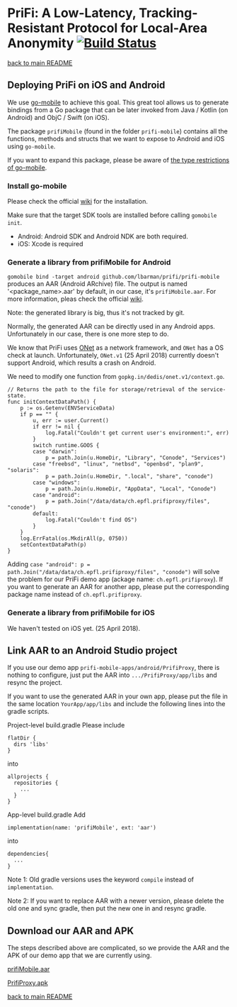 # PriFi: A Low-Latency, Tracking-Resistant Protocol for Local-Area Anonymity [![Build Status](https://travis-ci.org/lbarman/prifi.svg?branch=master)](https://travis-ci.org/lbarman/prifi)

[back to main README](README.md)


## Deploying PriFi on iOS and Android

We use [go-mobile](https://github.com/golang/mobile) to achieve this goal. This great tool allows us to generate bindings from a Go package that can be later invoked from Java / Kotlin (on Android) and ObjC / Swift (on iOS).

The package `prifiMobile` (found in the folder `prifi-mobile`) contains all the functions, methods and structs that we want to expose to Android and iOS using `go-mobile`.

If you want to expand this package, please be aware of [the type restrictions of go-mobile](https://godoc.org/golang.org/x/mobile/cmd/gobind#hdr-Type_restrictions).

### Install go-mobile

Please check the official [wiki](https://godoc.org/golang.org/x/mobile/cmd/gomobile) for the installation.

Make sure that the target SDK tools are installed before calling `gomobile init`.
- Android: Android SDK and Android NDK are both required.
- iOS: Xcode is required

### Generate a library from prifiMobile for Android

`gomobile bind -target android github.com/lbarman/prifi/prifi-mobile` produces an AAR (Android ARchive) file. The output is named '<package_name>.aar' by default, in our case, it's `prifiMobile.aar`. For more information, pleas check the official [wiki](https://godoc.org/golang.org/x/mobile/cmd/gomobile).

Note: the generated library is big, thus it's not tracked by git.

Normally, the generated AAR can be directly used in any Android apps. Unfortunately in our case, there is one more step to do.

We know that PriFi uses [ONet](https://github.com/dedis/onet) as a network framework, and `ONet` has a OS check at launch. Unfortunately, `ONet.v1` (25 April 2018) currently doesn't support Android, which results a crash on Android.

We need to modify one function from `gopkg.in/dedis/onet.v1/context.go`.
```
// Returns the path to the file for storage/retrieval of the service-state.
func initContextDataPath() {
	p := os.Getenv(ENVServiceData)
	if p == "" {
		u, err := user.Current()
		if err != nil {
			log.Fatal("Couldn't get current user's environment:", err)
		}
		switch runtime.GOOS {
		case "darwin":
			p = path.Join(u.HomeDir, "Library", "Conode", "Services")
		case "freebsd", "linux", "netbsd", "openbsd", "plan9", "solaris":
			p = path.Join(u.HomeDir, ".local", "share", "conode")
		case "windows":
			p = path.Join(u.HomeDir, "AppData", "Local", "Conode")
		case "android":
			p = path.Join("/data/data/ch.epfl.prifiproxy/files", "conode")
		default:
			log.Fatal("Couldn't find OS")
		}
	}
	log.ErrFatal(os.MkdirAll(p, 0750))
	setContextDataPath(p)
}
```
Adding `case "android": p = path.Join("/data/data/ch.epfl.prifiproxy/files", "conode")` will solve the problem for our PriFi demo app (ackage name: `ch.epfl.prifiproxy`). If you want to generate an AAR for another app, please put the corresponding package name instead of `ch.epfl.prifiproxy`.

### Generate a library from prifiMobile for iOS

We haven't tested on iOS yet. (25 April 2018).


## Link AAR to an Android Studio project

If you use our demo app `prifi-mobile-apps/android/PrifiProxy`, there is nothing to configure, just put the AAR into `.../PrifiProxy/app/libs` and resync the project.

If you want to use the generated AAR in your own app, please put the file in the same location `YourApp/app/libs` and include the following lines into the gradle scripts.

Project-level build.gradle
Please include
```
flatDir {
  dirs 'libs'
}
```
into
```
allprojects {
  repositories {
    ...
  }
}
```

App-level build.gradle
Add
```
implementation(name: 'prifiMobile', ext: 'aar')
```
into
```
dependencies{
  ...
}
```

Note 1: Old gradle versions uses the keyword `compile` instead of `implementation`.

Note 2: If you want to replace AAR with a newer version, please delete the old one and sync gradle, then put the new one in and resync gradle.


## Download our AAR and APK

The steps described above are complicated, so we provide the AAR and the APK of our demo app that we are currently using.

[prifiMobile.aar](https://drive.google.com/file/d/1Pck2us_HcVQHeMkWvHp7w4nR-loVpknZ/view?usp=sharing)

[PrifiProxy.apk](https://drive.google.com/file/d/1ABPJ5cSVmpP8_a6U0s-9sjlyM3HqduiE/view?usp=sharing)


[back to main README](README.md)
